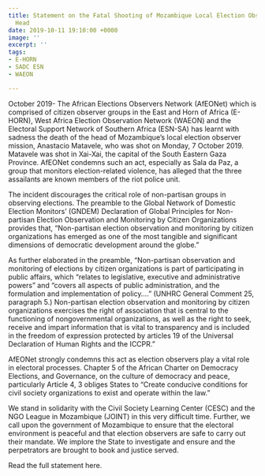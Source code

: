 ```yaml
---
title: Statement on the Fatal Shooting of Mozambique Local Election Observation Mission
  Head
date: 2019-10-11 19:10:00 +0000
image: ''
excerpt: ''
tags:
- E-HORN
- SADC ESN
- WAEON

---
```

October 2019- The African Elections Observers Network (AfEONet) which is comprised of citizen observer groups in the East and Horn of Africa (E-HORN), West Africa Election Observation Network (WAEON) and the Electoral Support Network of Southern Africa (ESN-SA) has learnt with sadness the death of the head of Mozambique’s local election observer mission, Anastacio Matavele, who was shot on Monday, 7 October 2019. Matavele was shot in Xai-Xai, the capital of the South Eastern Gaza Province. AfEONet condemns such an act, especially as Sala da Paz, a group that monitors election-related violence, has alleged that the three assailants are known members of the riot police unit. 

The incident discourages the critical role of non-partisan groups in observing elections. The preamble to the Global Network of Domestic Election Monitors’ (GNDEM) Declaration of Global Principles for Non-partisan Election Observation and Monitoring by Citizen Organizations provides that, “Non-partisan election observation and monitoring by citizen organizations has emerged as one of the most tangible and significant dimensions of democratic development around the globe.” 

As further elaborated in the preamble, “Non-partisan observation and monitoring of elections by citizen organizations is part of participating in public affairs, which “relates to legislative, executive and administrative powers” and “covers all aspects of public administration, and the formulation and implementation of policy….” (UNHRC General Comment 25, paragraph 5.) Non-partisan election observation and monitoring by citizen organizations exercises the right of association that is central to the functioning of nongovernmental organizations, as well as the right to seek, receive and impart information that is vital to transparency and is included in the freedom of expression protected by articles 19 of the Universal Declaration of Human Rights and the ICCPR.”

AfEONet strongly condemns this act as election observers play a vital role in electoral processes. Chapter 5 of the African Charter on Democracy Elections, and Governance, on the culture of democracy and peace, particularly Article 4, 3 obliges States to “Create conducive conditions for civil society organizations to exist and operate within the law.”

We stand in solidarity with the Civil Society Learning Center (CESC) and the NGO League in Mozambique (JOINT) in this very difficult time. Further, we call upon the government of Mozambique to ensure that the electoral environment is peaceful and that election observers are safe to carry out their mandate. We implore the State to investigate and ensure and the perpetrators are brought to book and justice served.

Read the full statement here.